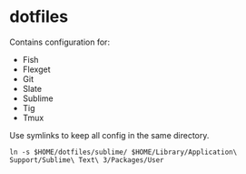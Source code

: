 dotfiles
=======

Contains configuration for:
* Fish
* Flexget
* Git
* Slate
* Sublime
* Tig
* Tmux

Use symlinks to keep all config in the same directory.

`ln -s $HOME/dotfiles/sublime/ $HOME/Library/Application\ Support/Sublime\ Text\ 3/Packages/User`
